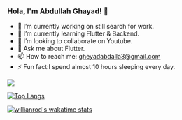 ### Hola, I'm Abdullah Ghayad!  👋
- 🔭 I’m currently working on still search for work.
- 🌱 I’m currently learning Flutter & Backend.
- 👯 I’m looking to collaborate on Youtube.
- 💬 Ask me about Flutter.
- 📫 How to reach me: gheyadabdalla3@gmail.com
- ⚡ Fun fact:I spend almost 10 hours sleeping every day.

<img src="https://github-readme-stats.vercel.app/api?username=Abdullah28-gheyad&&show_icons=true&title_color=ffffff&icon_color=bb2acf&text_color=daf7dc&bg_color=151515">

[![Top Langs](https://github-readme-stats.vercel.app/api/top-langs/?username=Abdullah28-gheyad)](https://github.com/Abdullah28-gheyad/github-readme-stats)

[![willianrod's wakatime stats](https://github-readme-stats.vercel.app/api/wakatime?username=Abdullah28-gheyad)](https://github.com/Abdullah28-gheyad/github-readme-stats)



